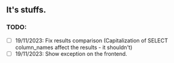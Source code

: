 It's stuffs.
---
### TODO:
- [ ] 19/11/2023: Fix results comparison (Capitalization of SELECT column_names affect the results - it shouldn't)
- [ ] 19/11/2023: Show exception on the frontend.